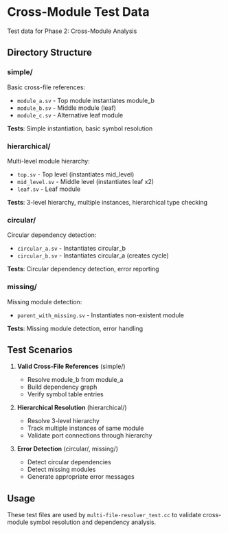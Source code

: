 # Cross-Module Test Data

Test data for Phase 2: Cross-Module Analysis

## Directory Structure

### simple/
Basic cross-file references:
- `module_a.sv` - Top module instantiates module_b
- `module_b.sv` - Middle module (leaf)
- `module_c.sv` - Alternative leaf module

**Tests**: Simple instantiation, basic symbol resolution

### hierarchical/
Multi-level module hierarchy:
- `top.sv` - Top level (instantiates mid_level)
- `mid_level.sv` - Middle level (instantiates leaf x2)
- `leaf.sv` - Leaf module

**Tests**: 3-level hierarchy, multiple instances, hierarchical type checking

### circular/
Circular dependency detection:
- `circular_a.sv` - Instantiates circular_b
- `circular_b.sv` - Instantiates circular_a (creates cycle)

**Tests**: Circular dependency detection, error reporting

### missing/
Missing module detection:
- `parent_with_missing.sv` - Instantiates non-existent module

**Tests**: Missing module detection, error handling

## Test Scenarios

1. **Valid Cross-File References** (simple/)
   - Resolve module_b from module_a
   - Build dependency graph
   - Verify symbol table entries

2. **Hierarchical Resolution** (hierarchical/)
   - Resolve 3-level hierarchy
   - Track multiple instances of same module
   - Validate port connections through hierarchy

3. **Error Detection** (circular/, missing/)
   - Detect circular dependencies
   - Detect missing modules
   - Generate appropriate error messages

## Usage

These test files are used by `multi-file-resolver_test.cc` to validate
cross-module symbol resolution and dependency analysis.

